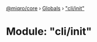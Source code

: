 [@miqro/core](../README.md) › [Globals](../globals.md) › ["cli/init"](_cli_init_.md)

# Module: "cli/init"


